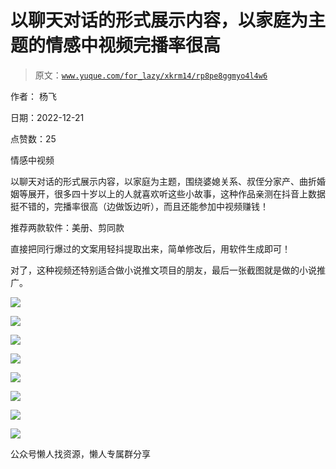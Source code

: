 # 以聊天对话的形式展示内容，以家庭为主题的情感中视频完播率很高

> 原文：[`www.yuque.com/for_lazy/xkrm14/rp8pe8ggmyo4l4w6`](https://www.yuque.com/for_lazy/xkrm14/rp8pe8ggmyo4l4w6)



作者： 杨飞



日期：2022-12-21



点赞数：25



情感中视频



以聊天对话的形式展示内容，以家庭为主题，围绕婆媳关系、叔侄分家产、曲折婚姻等展开，很多四十岁以上的人就喜欢听这些小故事，这种作品亲测在抖音上数据挺不错的，完播率很高（边做饭边听），而且还能参加中视频赚钱！



推荐两款软件：美册、剪同款



直接把同行爆过的文案用轻抖提取出来，简单修改后，用软件生成即可！



对了，这种视频还特别适合做小说推文项目的朋友，最后一张截图就是做的小说推广。



![](img/1fe260dd82cd7d06b505c25a4c021f47.png)



![](img/31b3d03e245c69c6f79af56aaf1cf706.png)



![](img/0c7270d0009a565ce2827c01118e3098.png)



![](img/469a6229837889ea3eb5e3e2082c3790.png)



![](img/8418574079203fa02dc7270019c6b174.png)



![](img/93ccef763b62ba6ca1920530b992034a.png)



![](img/979c626953cda77c7ded4f84c450dcee.png)



![](img/33e36e44f29432642c500e0455ed516a.png)



公众号懒人找资源，懒人专属群分享

